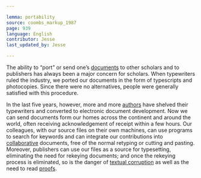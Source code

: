 ```yaml
---

lemma: portability
source: coombs_markup_1987
page: 939
language: English
contributor: Jesse
last_updated_by: Jesse

---
```

The ability to “port” or send one’s [documents](document.html) to other scholars and to publishers has always been a major concern for scholars. When typewriters ruled the industry, we ported our documents in the form of typescripts and photocopies. Since there were no alternatives, people were generally satisfied with this procedure.

In the last five years, however, more and more [authors](author.html) have shelved their typewriters and converted to electronic document development. Now we can send documents form our homes across the continent and around the world, often receiving acknowledgement of receipt within a few hours. Our colleagues, with our source files on their own machines, can use programs to search for keywords and can integrate our contributions into [collaborative](collaboration.html) documents, free of the normal retyping or cutting and pasting. Moreover, publishers can use our files as a source for typesetting, eliminating the need for rekeying documents; and once the rekeying process is eliminated, so is the danger of [textual corruption](textCorrupt.html) as well as the need to read [proofs](proofs.html).

